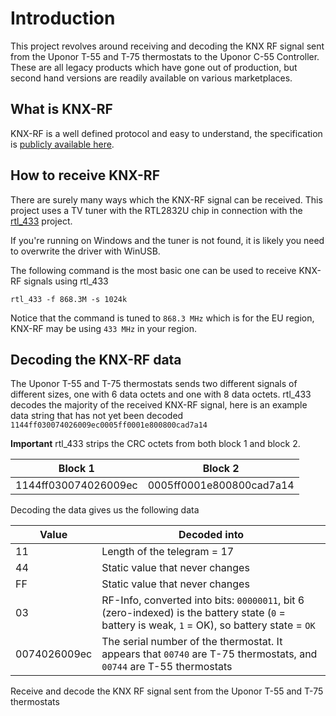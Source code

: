 # Introduction

This project revolves around receiving and decoding the KNX RF signal sent from the Uponor T-55 and T-75 thermostats to the Uponor C-55 Controller.
These are all legacy products which have gone out of production, but second hand versions are readily available on various marketplaces.

## What is KNX-RF

KNX-RF is a well defined protocol and easy to understand, the specification is [publicly available here](https://my.knx.org/shop/product?product_type_category=knx_specifications&product_type=knx-specifications).

## How to receive KNX-RF

There are surely many ways which the KNX-RF signal can be received.
This project uses a TV tuner with the RTL2832U chip in connection with the [rtl_433](https://github.com/merbanan/rtl_433) project.

If you're running on Windows and the tuner is not found, it is likely you need to overwrite the driver with WinUSB.

The following command is the most basic one can be used to receive KNX-RF signals using rtl_433
```
rtl_433 -f 868.3M -s 1024k
```
Notice that the command is tuned to `868.3 MHz` which is for the EU region, KNX-RF may be using `433 MHz` in your region.

## Decoding the KNX-RF data

The Uponor T-55 and T-75 thermostats sends two different signals of different sizes, one with 6 data octets and one with 8 data octets.
rtl_433 decodes the majority of the received KNX-RF signal, here is an example data string that has not yet been decoded `1144ff030074026009ec0005ff0001e800800cad7a14`

**Important** rtl_433 strips the CRC octets from both block 1 and block 2. 

| Block 1  | Block 2 |
| ------------- | ------------- |
| 1144ff030074026009ec | 0005ff0001e800800cad7a14 |

Decoding the data gives us the following data

| Value | Decoded into |
| ------------- | ------------- |
| 11 | Length of the telegram = 17 |
| 44 | Static value that never changes |
| FF | Static value that never changes |
| 03 | RF-Info, converted into bits: `00000011`, bit 6 (zero-indexed) is the battery state (`0` = battery is weak, `1` = OK), so battery state = `OK` |
| 0074026009ec | The serial number of the thermostat. It appears that `00740` are T-75 thermostats, and `00744` are T-55 thermostats |

Receive and decode the KNX RF signal sent from the Uponor T-55 and T-75 thermostats
